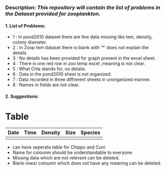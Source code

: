 
### Description: _This repository will contain the list of problems in the Dataset provided for zooplankton._
####  1. List of Problems:
* 1 : In pond2010 dataset there are few data missing like tem, density, colony diameter.
* 2 : In Zoop tem dataset there is blank with '*' does not explain the details.
* 3 : No details has been provided for graph present in the excel sheet.
* 4 : There is one red row in zoo temp excel ,meaning is not clear.
* 5 : What Chla stands for, no details.
* 6 : Data in the pond2010 sheet is not organized.
* 7 : Data recorded in three diffrerent sheets in unorganized manner.
* 8 : Names in fields are not clear.

#### 2. Suggestions: 

# Table 


|Date|Time|Density| Size  |Species|
|---|---|---|---|---|
|   |   |   |   |   |
* can have seperate table for Chippo and Cuni
* Name for colounm should be understandable to everyone
* Missing data which are  not relevent can be deleted.
* Blank rows/ coloumn which does not have any meaning can be deleted.
